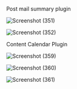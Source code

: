 Post mail summary plugin

![Screenshot (351)](https://github.com/Taranjeet222/Plugins-Task/assets/107789881/7ab478c4-9c65-4536-aea3-bbdf0a3b7895)

![Screenshot (352)](https://github.com/Taranjeet222/Plugins-Task/assets/107789881/40882cfb-9b4e-4078-bac7-4dcb82d97990)

Content Calendar Plugin

![Screenshot (359)](https://github.com/Taranjeet222/Plugins-Task/assets/107789881/e01a7c2f-498f-44a4-9395-a677cf9e912b)

![Screenshot (360)](https://github.com/Taranjeet222/Plugins-Task/assets/107789881/be090c0c-8e4c-4e23-9763-495f45841ca4)

![Screenshot (361)](https://github.com/Taranjeet222/Plugins-Task/assets/107789881/13d05354-3ee9-41b8-8fab-3822547da4d6)
